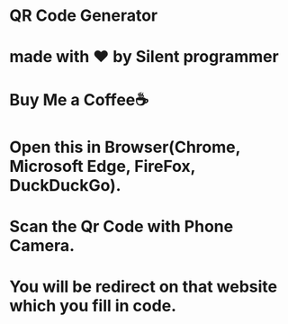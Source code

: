 # QR Code Generator

# made with ❤️ by Silent programmer

# Buy Me a Coffee☕

# Open this in Browser(Chrome, Microsoft Edge, FireFox, DuckDuckGo).

# Scan the Qr Code with Phone Camera.

# You will be redirect on that website which you fill in code.

